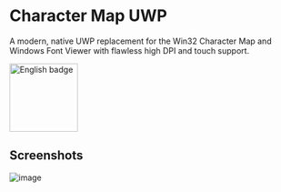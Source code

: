 # Character Map UWP

A modern, native UWP replacement for the Win32 Character Map and Windows Font Viewer with flawless high DPI and touch support.

<a href='//www.microsoft.com/store/apps/9wzdncrdxf41?cid=storebadge&ocid=badge'><img src='https://developer.microsoft.com/en-us/store/badges/images/English_get_L.png' alt='English badge' width='120'/></a>

## Screenshots

![image](https://media.githubusercontent.com/media/character-map-uwp/Character-Map-UWP/master/0_artifacts/main.png)
